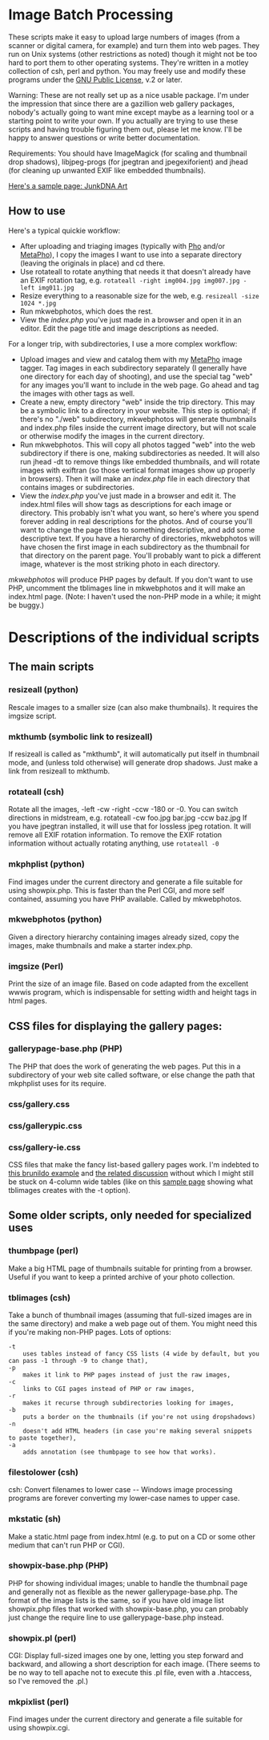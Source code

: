 # Image Batch Processing

These scripts make it easy to upload large numbers of images (from a
scanner or digital camera, for example) and turn them into web pages.
They run on Unix systems (other restrictions as noted) though it might
not be too hard to port them to other operating systems. They're
written in a motley collection of csh, perl and python. You may freely
use and modify these programs under the [GNU Public
License](http://www.gnu.org/), v.2 or later.

Warning: These are not really set up as a nice usable package. I'm
under the impression that since there are a gazillion web gallery packages,
nobody's actually going to want mine except maybe as a learning
tool or a starting point to write your own. If you actually are trying
to use these scripts and having trouble figuring them out, please let
me know. I'll be happy to answer questions or write better documentation.

Requirements: You should have ImageMagick (for scaling and thumbnail
drop shadows), libjpeg-progs (for jpegtran and jpegexiforient) and
jhead (for cleaning up unwanted EXIF like embedded thumbnails).

[Here's a sample page: JunkDNA Art](http://junkdnaart.com)

## How to use

Here's a typical quickie workflow:

-   After uploading and triaging images (typically with
    [Pho](https://github.com/akkana/pho) and/or
    [MetaPho](https://github.com/akkana/metapho)), I copy the images I
    want to use into a separate directory (leaving the originals in place)
    and cd there.
-   Use rotateall to rotate anything that needs it that doesn't already
    have an EXIF rotation tag, e.g.
    ```rotateall -right img004.jpg img007.jpg -left img011.jpg```
-   Resize everything to a reasonable size for the web, e.g.
    ```resizeall -size 1024 *.jpg```
-   Run mkwebphotos, which does the rest.
-   View the *index.php* you've just made in a browser and open it in
    an editor. Edit the page title and image descriptions as needed.

For a longer trip, with subdirectories, I use a more complex workflow:

-   Upload images and view and catalog them with my [MetaPho](https://github.com/akkana/metapho) image tagger. Tag images in each subdirectory separately (I generally have one directory for each day of shooting), and use the special tag "web" for any images you'll want to include in the web page. Go ahead and tag the images with other tags as well.
-   Create a new, empty directory "web" inside the trip directory. 
    This may be a symbolic link to a directory in your website. This step is optional; if there's no "./web" subdirectory, mkwebphotos will generate thumbnails and index.php files inside the current image directory, but will not scale or otherwise modify the images in the current directory.
-   Run mkwebphotos. 
    This will copy all photos tagged "web" into the web subdirectory
    if there is one, making subdirectories as needed. It will also run
    jhead -dt to remove things like embedded thumbnails, and will
    rotate images with exiftran (so those vertical format images show
    up properly in browsers). 
    Then it will make an *index.php* file in each directory that
    contains images or subdirectories. 
-   View the *index.php* you've just made in a browser and edit it.
    The index.html files will show tags as descriptions for each image
    or directory. This probably isn't what you want, so here's where
    you spend forever adding in real descriptions for the photos. And
    of course you'll want to change the page titles to something
    descriptive, and add some descriptive text. 
    If you have a hierarchy of directories, mkwebphotos will have
    chosen the first image in each subdirectory as the thumbnail for
    that directory on the parent page. You'll probably want to pick a
    different image, whatever is the most striking photo in each
    directory.

*mkwebphotos* will produce PHP pages by default.
If you don't want to use PHP, uncomment the tblimages line in
mkwebphotos and it will make an index.html page.
(Note: I haven't used the non-PHP mode in a while; it might be buggy.)

# Descriptions of the individual scripts

## The main scripts

### resizeall (python)
Rescale images to a smaller size (can also make thumbnails). It requires the imgsize script.

### mkthumb (symbolic link to resizeall)
If resizeall is called as "mkthumb", it will automatically put itself in thumbnail mode, and (unless told otherwise) will generate drop shadows. Just make a link from resizeall to mkthumb.

### rotateall (csh)
Rotate all the images, -left -cw -right -ccw -180 or -0. You can switch directions in midstream, e.g. rotateall -cw foo.jpg bar.jpg -ccw baz.jpg
    If you have jpegtran installed, it will use that for lossless jpeg rotation.
    It will remove all EXIF rotation information. To remove the EXIF rotation information without actually rotating anything, use ```rotateall -0```

### mkphplist (python)
Find images under the current directory and generate a file suitable for using showpix.php. This is faster than the Perl CGI, and more self contained, assuming you have PHP available. Called by mkwebphotos.

### mkwebphotos (python)
Given a directory hierarchy containing images already sized, copy the images, make thumbnails and make a starter index.php.

### imgsize (Perl)
Print the size of an image file. Based on code adapted from the excellent wwwis program, which is indispensable for setting width and height tags in html pages.

## CSS files for displaying the gallery pages:

### gallerypage-base.php (PHP)
The PHP that does the work of generating the web pages. Put this in a subdirectory of your web site called software, or else change the path that mkphplist uses for its require.

### css/gallery.css
### css/gallerypic.css
### css/gallery-ie.css
CSS files that make the fancy list-based gallery pages work. I'm indebted to [this brunildo example](http://www.brunildo.org/test/ImgThumbIBL3.html) and [the related discussion](http://archivist.incutio.com/viewlist/css-discuss/84544) without which I might still be stuck on 4-column wide tables (like on this [sample page](http://shallowsky.com/images/stevcrk_1_20/) showing what tblimages creates with the -t option).

## Some older scripts, only needed for specialized uses

### thumbpage (perl)
Make a big HTML page of thumbnails suitable for printing from a browser. Useful if you want to keep a printed archive of your photo collection.

### tblimages (csh)
Take a bunch of thumbnail images (assuming that full-sized images are
in the same directory) and make a web page out of them.  You might need
this if you're making non-PHP pages. Lots of options:

    -t
        uses tables instead of fancy CSS lists (4 wide by default, but you can pass -1 through -9 to change that),
    -p
        makes it link to PHP pages instead of just the raw images,
    -c
        links to CGI pages instead of PHP or raw images,
    -r
        makes it recurse through subdirectories looking for images,
    -b
        puts a border on the thumbnails (if you're not using dropshadows)
    -n
        doesn't add HTML headers (in case you're making several snippets to paste together),
    -a
        adds annotation (see thumbpage to see how that works).

### filestolower (csh)
csh: Convert filenames to lower case -- Windows image processing programs are forever converting my lower-case names to upper case.

### mkstatic (sh)
Make a static.html page from index.html (e.g. to put on a CD or some other medium that can't run PHP or CGI).

### showpix-base.php (PHP)
PHP for showing individual images; unable to handle the thumbnail page and generally not as flexible as the newer gallerypage-base.php. The format of the image lists is the same, so if you have old image list showpix.php files that worked with showpix-base.php, you can probably just change the require line to use gallerypage-base.php instead.

### showpix.pl (perl)
CGI: Display full-sized images one by one, letting you step forward and backward, and allowing a short description for each image. (There seems to be no way to tell apache not to execute this .pl file, even with a .htaccess, so I've removed the .pl.)

### mkpixlist (perl)
Find images under the current directory and generate a file suitable for using showpix.cgi.

